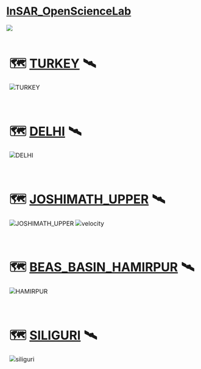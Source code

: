 # [InSAR_OpenScienceLab](https://opensciencelab.asf.alaska.edu/)

![](https://raw.githubusercontent.com/ASFOpenSARlab/opensarlab-notebooks/3a152dd4a6cf8c64e8e8b7a45da9146c19dd9923/SAR_Training/English/Hazards/NotebookAddons/MintPyWorkflow.jpg)

<table>
<thead>
<tr>
<td>

# 🗺️ [TURKEY](https://camo.githubusercontent.com/bbd7adcbbe92ac862f9059e7dbe24e722edc2ae0109ec8a09ae4246130066645/68747470733a2f2f696d6775722e636f6d2f425556593432662e706e67) 🛰️

![TURKEY](https://camo.githubusercontent.com/bbd7adcbbe92ac862f9059e7dbe24e722edc2ae0109ec8a09ae4246130066645/68747470733a2f2f696d6775722e636f6d2f425556593432662e706e67)

</td>
</tr>
</tbody>
</table>


<table>
<thead>
<tr>
<td>

# 🗺️ [DELHI](https://camo.githubusercontent.com/337d6d681fcbe63aba68a7dec853b293c97b3cc0d22053d58f680df34ce4952d/68747470733a2f2f696d6775722e636f6d2f79416e37754e6d2e706e67) 🛰️

![DELHI](https://camo.githubusercontent.com/337d6d681fcbe63aba68a7dec853b293c97b3cc0d22053d58f680df34ce4952d/68747470733a2f2f696d6775722e636f6d2f79416e37754e6d2e706e67)

</td>
</tr>
</tbody>
</table>


<table>
<thead>
<tr>
<td>

# 🗺️ [JOSHIMATH_UPPER](https://github.com/1kaiser/InSAR_OpenScienceLab/blob/main/media/JOSHIMATH_UPPER.png) 🛰️

![JOSHIMATH_UPPER](https://user-images.githubusercontent.com/26379748/216292730-b12e26fc-ad6e-4e97-baa8-b891eee7abc7.jpg)
![velocity](https://user-images.githubusercontent.com/26379748/216293030-b49e7007-8601-479d-9486-4ef2a10c246d.png)

</td>
</tr>
</tbody>
</table>

<table>
<thead>
<tr>
<td>

# 🗺️ [BEAS_BASIN_HAMIRPUR](https://github.com/1kaiser/InSAR_OpenScienceLab/blob/main/media/HAMIRPUR.png) 🛰️

![HAMIRPUR](https://user-images.githubusercontent.com/26379748/216292800-5137147d-621c-46de-9bb9-b5be256e10ac.jpg)

</td>
</tr>
</tbody>
</table>



<table>
<thead>
<tr>
<td>

# 🗺️ [SILIGURI](https://github.com/1kaiser/InSAR_OpenScienceLab/blob/main/media/siliguri.png) 🛰️

![siliguri](https://user-images.githubusercontent.com/26379748/216292930-64d666cc-c262-4a0f-8fdf-66f78d1377ae.jpg)

</td>
</tr>
</tbody>
</table>
